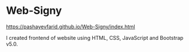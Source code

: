 # Web-Signy
https://pashayevfarid.github.io/Web-Signy/index.html


I created frontend of website using HTML, CSS, JavaScript and Bootstrap v5.0.
